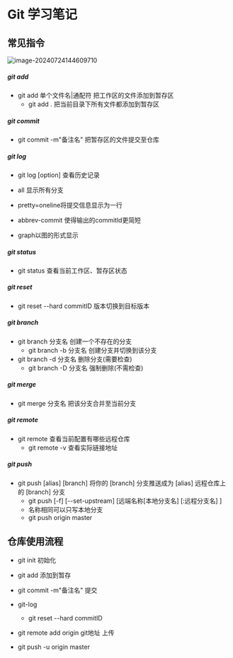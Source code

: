 # Git 学习笔记

## 常见指令

![image-20240724144609710](C:\Users\泰来\AppData\Roaming\Typora\typora-user-images\image-20240724144609710.png)

##### git add

- git add 单个文件名|通配符	把工作区的文件添加到暂存区
  - git add . 	把当前目录下所有文件都添加到暂存区

##### git commit

- git commit -m"备注名" 	把暂存区的文件提交至仓库 

##### git log

- git log [option]	查看历史记录

- all 显示所有分支
- pretty=oneline将提交信息显示为一行
- abbrev-commit 使得输出的commitld更简短
- graph以图的形式显示

##### git status

- git status	查看当前工作区、暂存区状态

##### git reset

- git reset --hard commitID 版本切换到目标版本

##### git branch

- git branch 分支名 创建一个不存在的分支
  - git branch -b 分支名 创建分支并切换到该分支
- git branch -d 分支名 删除分支(需要检查)
  - git branch -D 分支名 强制删除(不需检查)

##### git merge

- git merge 分支名 把该分支合并至当前分支

##### git remote

- git remote 查看当前配置有哪些远程仓库
  - git remote -v 查看实际链接地址

##### git push

- git push [alias] [branch]  将你的 [branch] 分支推送成为 [alias] 远程仓库上的 [branch] 分支
  - git push [-f] [--set-upstream] [远端名称[本地分支名] [:远程分支名] ]
  - 名称相同可以只写本地分支
  - git push origin master

## 仓库使用流程

- git init      初始化
- git add     添加到暂存
- git commit -m"备注名"   提交
- git-log
  - git reset --hard commitID

- git remote add origin git地址    上传
- git push -u origin master